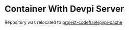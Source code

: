 # Container With Devpi Server

Repository was relocated to [project-codeflare/pypi-cache](https://github.com/project-codeflare/pypi-cache)



